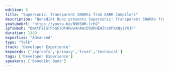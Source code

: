 ```yaml
---
edition: 5
title: "Supersonic: Transparent SNARKs from DARK Compilers"
description: "Benedikt Bunz presents Supersonic: Transparent SNARKs from DARK Compilers."
youtubeUrl: "https://youtu.be/N90SWM-lrhQ"
ipfsHash: "QmXtPiiSrPoGFzUt4NvwXnAmcD5dKHEHZnzXPXmQyiYXJF"
duration: 1389
expertise: "Advanced"
type: "Talk"
track: "Developer Experience"
keywords: ['zkproofs','privacy','trust','technical']
tags: ['Developer Experience']
speakers: ['Benedikt Bunz']
---
```

